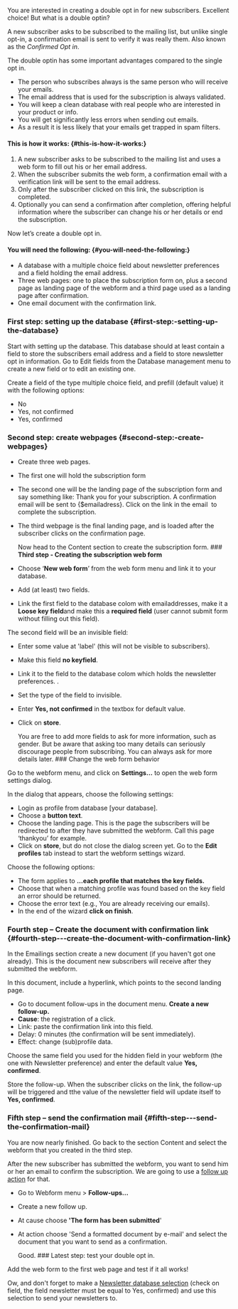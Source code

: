 You are interested in creating a double opt in for new subscribers.
Excellent choice! But what is a double optin?

A new subscriber asks to be subscribed to the mailing list, but unlike
single opt-in, a confirmation email is sent to verify it was really
them. Also known as the *Confirmed Opt in*.

The double optin has some important advantages compared to the single
opt in.

-   The person who subscribes always is the same person who will receive
    your emails.
-   The email address that is used for the subscription is always
    validated.
-   You will keep a clean database with real people who are interested
    in your product or info.
-   You will get significantly less errors when sending out emails.
-   As a result it is less likely that your emails get trapped in spam
    filters.

#### This is how it works: {#this-is-how-it-works:}

1.  A new subscriber asks to be subscribed to the mailing list and uses
    a web form to fill out his or her email address.
2.  When the subscriber submits the web form, a confirmation email with
    a verification link will be sent to the email address.
3.  Only after the subscriber clicked on this link, the subscription is
    completed.
4.  Optionally you can send a confirmation after completion, offering
    helpful information where the subscriber can change his or her
    details or end the subscription.

Now let’s create a double opt in.

#### You will need the following: {#you-will-need-the-following:}

-   A database with a multiple choice field about newsletter preferences
    and a field holding the email address.
-   Three web pages: one to place the subscription form on, plus a
    second page as landing page of the webform and a third page used as
    a landing page after confirmation.
-   One email document with the confirmation link.

### **First step: setting up the database** {#**first-step:-setting-up-the-database**}

Start with setting up the database. This database should at least
contain a field to store the subscribers email address and a field to
store newsletter opt in information. Go to Edit fields from the Database
management menu to create a new field or to edit an existing one.

Create a field of the type multiple choice field, and prefill (default
value) it with the following options:

-   No
-   Yes, not confirmed
-   Yes, confirmed

### **Second step: create webpages** {#**second-step:-create-webpages**}

-   Create three web pages.
-   The first one will hold the subscription form
-   The second one will be the landing page of the subscription form and
    say something like: Thank you for your subscription. A confirmation
    email will be sent to {\$emailadress}. Click on the link in the
    email  to complete the subscription.
-   The third webpage is the final landing page, and is loaded after the
    subscriber clicks on the confirmation page.

    Now head to the Content section to create the subscription form.
    \#\#\# **Third step - Creating the subscription web form**

-   Choose ‘**New web form**’ from the web form menu and link it to your
    database.
-   Add (at least) two fields.
-   Link the first field to the database colom with emailaddresses, make
    it a **Loose key field**and make this a **required field** (user
    cannot submit form without filling out this field).

The second field will be an invisible field:

-   Enter some value at 'label' (this will not be visible to
    subscribers).
-   Make this field **no keyfield**.
-   Link it to the field to the database colom which holds the
    newsletter preferences. .
-   Set the type of the field to invisible.
-   Enter **Yes, not confirmed** in the textbox for default value.
-   Click on **store**.

    You are free to add more fields to ask for more information, such as
    gender. But be aware that asking too many details can seriously
    discourage people from subscribing. You can always ask for more
    details later. \#\#\# Change the web form behavior

Go to the webform menu, and click on **Settings…** to open the web form
settings dialog.

In the dialog that appears, choose the following settings:

-   Login as profile from database [your database].
-   Choose a **button text**.
-   Choose the landing page. This is the page the subscribers will be
    redirected to after they have submitted the webform. Call this page
    ‘thankyou’ for example.
-   Click on **store**, but do not close the dialog screen yet. Go to
    the **Edit profiles** tab instead to start the webform settings
    wizard.

Choose the following options:

-   The form applies to **...each profile that matches the key fields.**
-   Choose that when a matching profile was found based on the key field
    an error should be returned.
-   Choose the error text (e.g., You are already receiving our emails).
-   In the end of the wizard **click on finish**.

### **Fourth step** – Create the document with confirmation link {#**fourth-step**---create-the-document-with-confirmation-link}

In the Emailings section create a new document (if you haven't got one
already). This is the document new subscribers will receive after they
submitted the webform.

In this document, include a hyperlink, which points to the second
landing page.

-   Go to document follow-ups in the document menu. **Create a new
    follow-up.**
-   **Cause**: the registration of a click.
-   Link: paste the confirmation link into this field.
-   Delay: 0 minutes (the confirmation will be sent immediately).
-   Effect: change (sub)profile data.

Choose the same field you used for the hidden field in your webform (the
one with Newsletter preference) and enter the default value **Yes,
confirmed**.

Store the follow-up. When the subscriber clicks on the link, the
follow-up will be triggered and tthe value of the newsletter field will
update itself to **Yes, confirmed**.

### **Fifth step – send the confirmation mail** {#**fifth-step---send-the-confirmation-mail**}

You are now nearly finished. Go back to the section Content and select
the webform that you created in the third step.

After the new subscriber has submitted the webform, you want to send him
or her an email to confirm the subscription. We are going to use a
[follow up
action](<https://www.copernica.com/en/support/automate-campaigns-with-follow-up-actions>)
for that.

-   Go to Webform menu \> **Follow-ups…**
-   Create a new follow up.
-   At cause choose **'The form has been submitted**'
-   At action choose 'Send a formatted document by e-mail' and select
    the document that you want to send as a confirmation.

    Good. \#\#\# Latest step: test your double opt in.

Add the web form to the first web page and test if it all works!

Ow, and don't forget to make a [Newsletter database
selection](<https://www.copernica.com/en/support/selections-and-miniselections>)
(check on field, the field newsletter must be equal to Yes, confirmed)
and use this selection to send your newsletters to.
